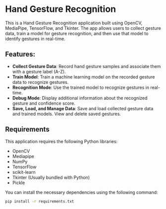 # Hand Gesture Recognition

This is a Hand Gesture Recognition application built using OpenCV, MediaPipe, TensorFlow, and Tkinter. The app allows users to collect gesture data, train a model for gesture recognition, and then use that model to identify gestures in real-time.

## Features:
- **Collect Gesture Data**: Record hand gesture samples and associate them with a gesture label (A-Z).
- **Train Model**: Train a machine learning model on the recorded gesture data to recognize gestures.
- **Recognition Mode**: Use the trained model to recognize gestures in real-time.
- **Debug Mode**: Display additional information about the recognized gesture and confidence score.
- **Save, Load, and Manage Data**: Save and load collected gesture data and trained models. View and delete saved gestures.

## Requirements

This application requires the following Python libraries:

- OpenCV
- Mediapipe
- NumPy
- TensorFlow
- scikit-learn
- Tkinter (Usually bundled with Python)
- Pickle

You can install the necessary dependencies using the following command:

```bash
pip install -r requirements.txt
